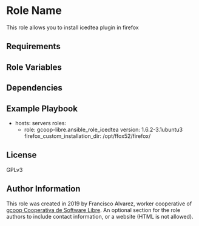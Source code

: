 Role Name
=========

This role allows you to install icedtea plugin in firefox

Requirements
------------

Role Variables
--------------

Dependencies
------------

Example Playbook
----------------

- hosts: servers
  roles:
    - role: gcoop-libre.ansible_role_icedtea
      version: 1.6.2-3.1ubuntu3
      firefox_custom_installation_dir: /opt/ffox52/firefox/

License
-------

GPLv3

Author Information
------------------

This role was created in 2019 by Francisco Alvarez, worker cooperative of [gcoop Cooperativa de Software Libre](http://www.gcoop.coop/).
An optional section for the role authors to include contact information, or a website (HTML is not allowed).
